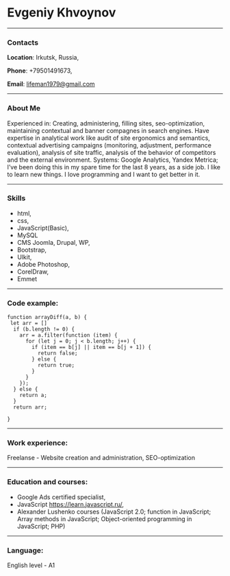 # Evgeniy Khvoynov #
---
### Contacts 

**Location**: Irkutsk, Russia,

**Phone**: +79501491673, 

**Email**: lifeman1979@gmail.com

---
### About Me 

Experienced in:
Creating, administering, filling sites, seo-optimization, maintaining contextual and banner compagnes in search engines. 
Have expertise in analytical work like audit of site ergonomics and semantics, contextual advertising campaigns (monitoring, adjustment, performance evaluation), analysis of site traffic, analysis of the behavior of competitors and the external environment. Systems: Google Analytics, Yandex Metrica; 
I’ve been doing this in my spare time for the last 8 years, as a side job. 
I like to learn new things. I love programming and I want to get better in it.

---
### Skills 

- html, 
- css, 
- JavaScript(Basic),
- MySQL
- CMS Joomla, Drupal, WP, 
- Bootstrap,
- Ulkit,
- Adobe Photoshop‚ 
- CorelDraw,
- Emmet

---
### Code example:
```
function arrayDiff(a, b) {
 let arr = []
  if (b.length != 0) {
    arr = a.filter(function (item) {
      for (let j = 0; j < b.length; j++) {
        if (item == b[j] || item == b[j + 1]) {
          return false;
        } else {
          return true;
        }
      }
    });
  } else {
    return a;
  }
  return arr;
  
}
```
---
### Work experience:

Freelanse - Website creation and administration, SEO-optimization

---

### Education and courses:
- Google Ads certified specialist,
- JavaScript https://learn.javascript.ru/,
- Alexander Lushenko courses (JavaScript 2.0; function in JavaScript; Array methods in JavaScript; Object-oriented programming in JavaScript; PHP)

---
### Language:
English level - A1